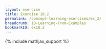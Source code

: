 ```yaml
---
layout: exercise
title: Exercise 18.2
permalink: /concept-learning-exercises/ex_2/
breadcrumb: 18-Learning-From-Examples
bookmarkID: ex18.2
---
```


{% include mathjax_support %}
